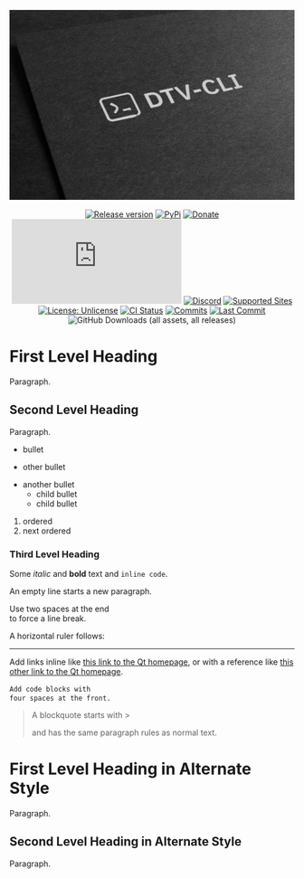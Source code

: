 <!-- MANPAGE: BEGIN EXCLUDED SECTION -->
<div align="center">

[![DTV-CLI](https://github.com/31normaslavik/dtv-cli/blob/dev/.github/workflows/head.jpg)](#readme)

[![Release version](https://img.shields.io/github/v/release/yt-dlp/yt-dlp?color=brightgreen&label=Download&style=for-the-badge)](#installation "Installation")
[![PyPi](https://img.shields.io/badge/-PyPi-blue.svg?logo=pypi&labelColor=555555&style=for-the-badge)](https://pypi.org/project/yt-dlp "PyPi")
[![Donate](https://img.shields.io/badge/_-Donate-red.svg?logo=githubsponsors&labelColor=555555&style=for-the-badge)](Collaborators.md#collaborators "Donate")
[![Matrix](https://img.shields.io/matrix/yt-dlp:matrix.org?color=brightgreen&labelColor=555555&label=&logo=element&style=for-the-badge)](https://matrix.to/#/#yt-dlp:matrix.org "Matrix")
[![Discord](https://img.shields.io/discord/807245652072857610?color=blue&labelColor=555555&label=&logo=discord&style=for-the-badge)](https://discord.gg/H5MNcFW63r "Discord")
[![Supported Sites](https://img.shields.io/badge/-Supported_Sites-brightgreen.svg?style=for-the-badge)](supportedsites.md "Supported Sites")
[![License: Unlicense](https://img.shields.io/badge/-Unlicense-blue.svg?style=for-the-badge)](LICENSE "License")
[![CI Status](https://img.shields.io/github/actions/workflow/status/yt-dlp/yt-dlp/core.yml?branch=master&label=Tests&style=for-the-badge)](https://github.com/yt-dlp/yt-dlp/actions "CI Status")
[![Commits](https://img.shields.io/github/commit-activity/m/yt-dlp/yt-dlp?label=commits&style=for-the-badge)](https://github.com/yt-dlp/yt-dlp/commits "Commit History")
[![Last Commit](https://img.shields.io/github/last-commit/yt-dlp/yt-dlp/master?label=&style=for-the-badge&display_timestamp=committer)](https://github.com/yt-dlp/yt-dlp/pulse/monthly "Last activity")
![GitHub Downloads (all assets, all releases)](https://img.shields.io/github/downloads/31normaslavik/dtv-cli/total?style=flat)

</div>
<!-- MANPAGE: END EXCLUDED SECTION -->

# First Level Heading

Paragraph.

## Second Level Heading

Paragraph.

- bullet
+ other bullet
* another bullet
    * child bullet
    + child bullet

1. ordered
2. next ordered


### Third Level Heading

Some *italic* and **bold** text and `inline code`.

An empty line starts a new paragraph.

Use two spaces at the end  
to force a line break.

A horizontal ruler follows:

---

Add links inline like [this link to the Qt homepage](https://www.qt.io),
or with a reference like [this other link to the Qt homepage][1].

    Add code blocks with
    four spaces at the front.

> A blockquote
> starts with >
>
> and has the same paragraph rules as normal text.

First Level Heading in Alternate Style
======================================

Paragraph.

Second Level Heading in Alternate Style
---------------------------------------

Paragraph.

[1]: https://www.qt.io
